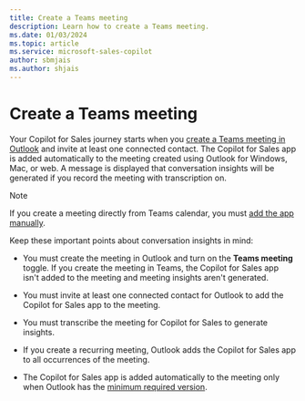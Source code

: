 ```yaml
---
title: Create a Teams meeting
description: Learn how to create a Teams meeting.
ms.date: 01/03/2024
ms.topic: article
ms.service: microsoft-sales-copilot
author: sbmjais
ms.author: shjais
---
```


# Create a Teams meeting

Your Copilot for Sales journey starts when you [create a Teams meeting in Outlook](https://support.microsoft.com/office/schedule-a-teams-meeting-from-outlook-883cc15c-580f-441a-92ea-0992c00a9b0f) and invite at least one connected contact. The Copilot for Sales app is added automatically to the meeting created using Outlook for Windows, Mac, or web. A message is displayed that conversation insights will be generated if you record the meeting with transcription on.

> [!NOTE]
> If you create a meeting directly from Teams calendar, you must [add the app manually](sales-copilot-faq.md#how-can-i-add-the-copilot-for-sales-app-manually-to-a-teams-meeting).

Keep these important points about conversation insights in mind:

- You must create the meeting in Outlook and turn on the **Teams meeting** toggle. If you create the meeting in Teams, the Copilot for Sales app isn't added to the meeting and meeting insights aren't generated.

- You must invite at least one connected contact for Outlook to add the Copilot for Sales app to the meeting.

- You must transcribe the meeting for Copilot for Sales to generate insights.

- If you create a recurring meeting, Outlook adds the Copilot for Sales app to all occurrences of the meeting.

- The Copilot for Sales app is added automatically to the meeting only when Outlook has the [minimum required version](sales-copilot-faq.md#whats-the-minimum-version-of-outlook-required-for-copilot-for-sales).

